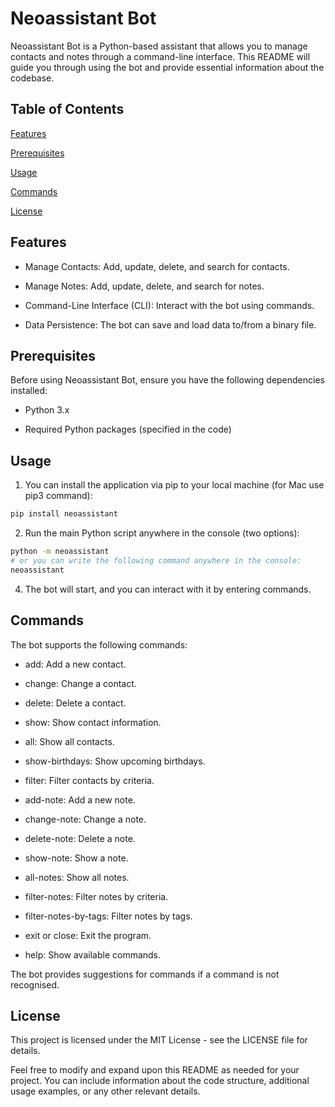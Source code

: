 
# Neoassistant Bot

  
Neoassistant Bot is a Python-based assistant that allows you to manage contacts and notes through a command-line interface. This README will guide you through using the bot and provide essential information about the codebase.

  

## Table of Contents

  

[Features](#features)

[Prerequisites](#prerequisites)

[Usage](#usage)

[Commands](#commands)

[License](#license)

  

## Features

  

- Manage Contacts: Add, update, delete, and search for contacts.

- Manage Notes: Add, update, delete, and search for notes.

- Command-Line Interface (CLI): Interact with the bot using commands.

- Data Persistence: The bot can save and load data to/from a binary file.

  

## Prerequisites

 
Before using Neoassistant Bot, ensure you have the following dependencies installed:

- Python 3.x

- Required Python packages (specified in the code)

  

## Usage

  
1. You can install the application via pip to your local machine (for Mac use pip3 command):


```bash
pip install neoassistant
```

2. Run the main Python script anywhere in the console (two options):
```bash
python -m neoassistant
# or you can write the following command anywhere in the console:
neoassistant
```
4. The bot will start, and you can interact with it by entering commands.

  

## Commands

  

The bot supports the following commands:

  

- add: Add a new contact.

- change: Change a contact.

- delete: Delete a contact.

- show: Show contact information.

- all: Show all contacts.

- show-birthdays: Show upcoming birthdays.

- filter: Filter contacts by criteria.

- add-note: Add a new note.

- change-note: Change a note.

- delete-note: Delete a note.

- show-note: Show a note.

- all-notes: Show all notes.

- filter-notes: Filter notes by criteria.

- filter-notes-by-tags: Filter notes by tags.

- exit or close: Exit the program.

- help: Show available commands.

The bot provides suggestions for commands if a command is not recognised.

  

## License

  

This project is licensed under the MIT License - see the LICENSE file for details.

  

Feel free to modify and expand upon this README as needed for your project. You can include information about the code structure, additional usage examples, or any other relevant details.